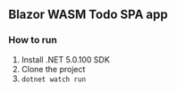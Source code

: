## Blazor WASM Todo SPA app

### How to run

1. Install .NET 5.0.100 SDK
2. Clone the project
3. `dotnet watch run`
